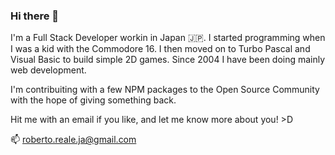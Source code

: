### Hi there 👋

I'm a Full Stack Developer workin in Japan 🇯🇵. I started programming when I was a kid with the Commodore 16. I then moved on to Turbo Pascal and Visual Basic to build simple 2D games. Since 2004 I have been doing mainly web development.

I'm contribuiting with a few NPM packages to the Open Source Community with the hope of giving something back.

Hit me with an email if you like, and let me know more about you! >D

📫 roberto.reale.ja@gmail.com
